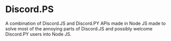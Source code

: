 # Discord.PS
A combination of Discord.JS and Discord.PY APIs made in Node JS made to solve most of the annoying parts of Discord.JS and possibly welcome Discord.PY users into Node JS.

